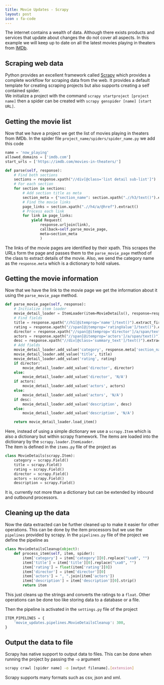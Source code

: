 ```yaml
---
title: Movie Updates - Scrapy
layout: post
icon : fa-code 
---
```


The internet contains a wealth of data. Although there exists products and services that update about changes the do not cover all aspects. In this example we will keep up to date on all the latest movies playing in theaters from [IMDb](https://www.imdb.com/).

## Scraping web data 

Python provides an excellent framework called [Scrapy](https://scrapy.org/) which provides a complete workflow for scraping data from the web. It provides a default template for creating scraping projects but also supports creating a self contained spider.  
We initialize a project with the command `scrapy startproject [project name]` then a spider can be created with `scrapy genspider [name] [start URL]`.

## Getting the movie list  

Now that we have a project we get the list of movies playing in theaters from IMDb. In the spider file `project_name/spiders/spider_name.py` we add this code

```python
name = 'now_playing'
allowed_domains = ['imdb.com']
start_urls = ['https://imdb.com/movies-in-theaters/']

def parse(self, response):
    # Find both sections
    sections = response.xpath("//div[@class='list detail sub-list']")
    # For each section
    for section in sections:
        # Add section title as meta
        section_meta = {"section_name": section.xpath(".//h3/text()").extract_first()}
        # Find the movie links
        page_links = section.xpath(".//h4/a/@href").extract()
        # Process each link
        for link in page_links:
            yield Request(
                response.urljoin(link),
                callback=self.parse_movie_page,
                meta=section_meta
                )
```

The links of the movie pages are identified by their xpath. This scrapes the URLs form the page and passes them to the `parse_movie_page` method of the class to extract details of the movie. Also, we send the category name as the `response.meta` which is a dictionary to hold values.

## Getting the movie information  

Now that we have the link to the movie page we get the information about it using the `parse_movie_page` method.

```python
def parse_movie_page(self, response):
    # Initialize item loader
    movie_detail_loader = ItemLoader(item=MovieDetails(), response=response)
    # Find fields
    title = response.xpath("//h1[@itemprop='name']/text()").extract_first()
    rating = response.xpath("//span[@itemprop='ratingValue']/text()").extract_first()
    director = response.xpath("//span[@itemprop='director']/a/span/text()").extract_first()
    actors = response.xpath("//span[@itemprop='actors']/a/span/text()").extract()
    desc = response.xpath("//div[@class='summary_text']/text()").extract_first()
    # Add fields
    movie_detail_loader.add_value('category', response.meta['section_name'])
    movie_detail_loader.add_value('title', title)
    movie_detail_loader.add_value('rating', rating)
    if director:
        movie_detail_loader.add_value('director', director)
    else:
        movie_detail_loader.add_value('director', 'N/A')
    if actors:
        movie_detail_loader.add_value('actors', actors)
    else:
        movie_detail_loader.add_value('actors', 'N/A')
    if desc:
        movie_detail_loader.add_value('description', desc)
    else:
        movie_detail_loader.add_value('description', 'N/A')

    return movie_detail_loader.load_item()
```

Here, instead of using a simple dictionary we use a `scrapy.Item` which is also a dictionary but within scrapy framework. The items are loaded into the dictionary by the `scrapy.loader.ItemLoader`.  
The item is defined in the `items.py` file of the project as

```python
class MovieDetails(scrapy.Item):
    category = scrapy.Field()
    title = scrapy.Field()
    rating = scrapy.Field()
    director = scrapy.Field()
    actors = scrapy.Field()
    description = scrapy.Field()
```

It is, currently not more than a dictionary but can be extended by inbound and outbound processors.

## Cleaning up the data  

Now the data extracted can be further cleaned up to make it easier for other operations. This can be done by the item processors but we use the `pipelines` provided by scrapy. In the `pipelines.py` file of the project we define the pipeline as

```python
class MovieDetailsCleanup(object):
    def process_item(self, item, spider):
        item['category'] = item['category'][0].replace("\xa0", "")
        item['title'] = item['title'][0].replace("\xa0", "")
        item['rating'] = float(item['rating'][0])
        item['director'] = item['director'][0]
        item['actors'] = ", ".join(item['actors'])
        item['description'] = item['description'][0].strip()
        return item
```

This just cleans up the strings and converts the ratings to a `float`. Other operations can be done too like storing data to a database or a file.

Then the pipeline is activated in the `settings.py` file of the project

```python
ITEM_PIPELINES = {
    'movie_updates.pipelines.MovieDetailsCleanup': 300,
}
```

## Output the data to file  

Scrapy has native support to output data to files. This can be done when running the project by passing the `-o` argument

```bash
scrapy crawl [spider name] -o [output filename].[extension]
```

Scrapy supports many formats such as csv, json and xml.
